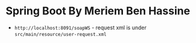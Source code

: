 # Spring Boot By Meriem Ben Hassine

- `http://localhost:8091/soapWS` - request xml is under `src/main/resource/user-request.xml`
